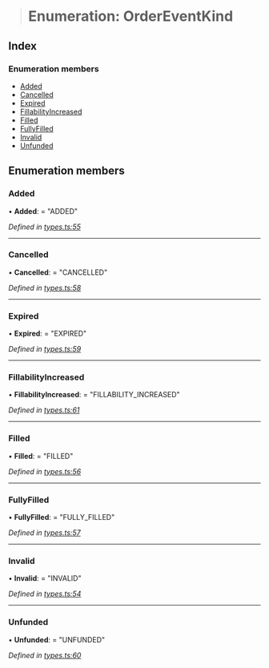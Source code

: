 > # Enumeration: OrderEventKind

## Index

### Enumeration members

* [Added](_types_.ordereventkind.md#added)
* [Cancelled](_types_.ordereventkind.md#cancelled)
* [Expired](_types_.ordereventkind.md#expired)
* [FillabilityIncreased](_types_.ordereventkind.md#fillabilityincreased)
* [Filled](_types_.ordereventkind.md#filled)
* [FullyFilled](_types_.ordereventkind.md#fullyfilled)
* [Invalid](_types_.ordereventkind.md#invalid)
* [Unfunded](_types_.ordereventkind.md#unfunded)

## Enumeration members

###  Added

• **Added**: = "ADDED"

*Defined in [types.ts:55](https://github.com/0xProject/0x-mesh/blob/7038c73/rpc/clients/typescript/src/types.ts#L55)*

___

###  Cancelled

• **Cancelled**: = "CANCELLED"

*Defined in [types.ts:58](https://github.com/0xProject/0x-mesh/blob/7038c73/rpc/clients/typescript/src/types.ts#L58)*

___

###  Expired

• **Expired**: = "EXPIRED"

*Defined in [types.ts:59](https://github.com/0xProject/0x-mesh/blob/7038c73/rpc/clients/typescript/src/types.ts#L59)*

___

###  FillabilityIncreased

• **FillabilityIncreased**: = "FILLABILITY_INCREASED"

*Defined in [types.ts:61](https://github.com/0xProject/0x-mesh/blob/7038c73/rpc/clients/typescript/src/types.ts#L61)*

___

###  Filled

• **Filled**: = "FILLED"

*Defined in [types.ts:56](https://github.com/0xProject/0x-mesh/blob/7038c73/rpc/clients/typescript/src/types.ts#L56)*

___

###  FullyFilled

• **FullyFilled**: = "FULLY_FILLED"

*Defined in [types.ts:57](https://github.com/0xProject/0x-mesh/blob/7038c73/rpc/clients/typescript/src/types.ts#L57)*

___

###  Invalid

• **Invalid**: = "INVALID"

*Defined in [types.ts:54](https://github.com/0xProject/0x-mesh/blob/7038c73/rpc/clients/typescript/src/types.ts#L54)*

___

###  Unfunded

• **Unfunded**: = "UNFUNDED"

*Defined in [types.ts:60](https://github.com/0xProject/0x-mesh/blob/7038c73/rpc/clients/typescript/src/types.ts#L60)*